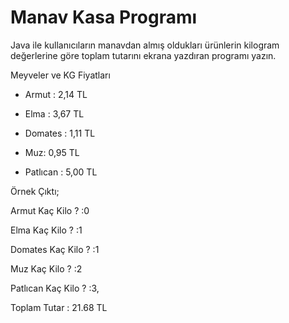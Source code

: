 # Manav Kasa Programı

Java ile kullanıcıların manavdan almış oldukları ürünlerin kilogram değerlerine göre toplam tutarını ekrana yazdıran programı yazın.

Meyveler ve KG Fiyatları

* Armut : 2,14 TL

* Elma : 3,67 TL

* Domates : 1,11 TL

* Muz: 0,95 TL

* Patlıcan : 5,00 TL

Örnek Çıktı;

Armut Kaç Kilo ? :0

Elma Kaç Kilo ? :1

Domates Kaç Kilo ? :1

Muz Kaç Kilo ? :2

Patlıcan Kaç Kilo ? :3,

Toplam Tutar : 21.68 TL